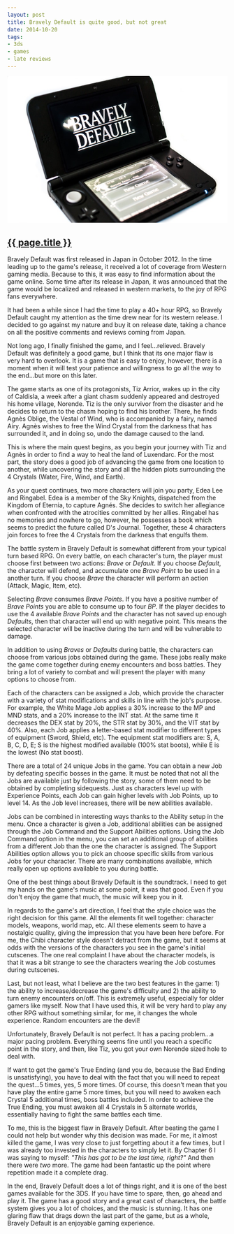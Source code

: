 ```yaml
---
layout: post
title: Bravely Default is quite good, but not great
date: 2014-10-20
tags:
- 3ds
- games
- late reviews
---
```

<div>
  <img class="mx-auto d-block img-fluid lazyload" src="/assets/images/141020/bravelydefault-700.jpg" alt="Bravely Default">
</div>
<h2 class="article-title">
  <a href="{{ page.url | prepend: site.baseurl }}">{{ page.title }}</a>
</h2>

Bravely Default was first released in Japan in October 2012. In the time leading up to the game's release, it received a lot of coverage from Western gaming media. Because to this, it was easy to find information about the game online. Some time after its release in Japan, it was announced that the game would be localized and released in western markets, to the joy of RPG fans everywhere.

It had been a while since I had the time to play a 40+ hour RPG, so Bravely Default caught my attention as the time drew near for its western release. I decided to go against my nature and buy it on release date, taking a chance on all the positive comments and reviews coming from Japan.

<!--more-->

Not long ago, I finally finished the game, and I feel...relieved. Bravely Default was definitely a good game, but I think that its one major flaw is very hard to overlook. It is a game that is easy to enjoy, however, there is a moment when it will test your patience and willingness to go all the way to the end...but more on this later.

The game starts as one of its protagonists, Tiz Arrior, wakes up in the city of Caldisla, a week after a giant chasm suddenly appeared and destroyed his home village, Norende. Tiz is the only survivor from the disaster and he decides to return to the chasm hoping to find his brother. There, he finds Agnès Oblige, the Vestal of Wind, who is accompanied by a fairy, named Airy. Agnès wishes to free the Wind Crystal from the darkness that has surrounded it, and in doing so, undo the damage caused to the land.

This is where the main quest begins, as you begin your journey with Tiz and Agnès in order to find a way to heal the land of Luxendarc. For the most part, the story does a good job of advancing the game from one location to another, while uncovering the story and all the hidden plots surrounding the 4 Crystals (Water, Fire, Wind, and Earth).

As your quest continues, two more characters will join you party, Edea Lee and Ringabel. Edea is a member of the Sky Knights, dispatched from the Kingdom of Eternia, to capture Agnés. She decides to switch her allegiance when confronted with the atrocities committed by her allies. Ringabel has no memories and nowhere to go, however, he possesses a book which seems to predict the future called D's Journal. Together, these 4 characters join forces to free the 4 Crystals from the darkness that engulfs them.

The battle system in Bravely Default is somewhat different from your typical turn based RPG. On every battle, on each character's turn, the player must choose first between two actions: <i>Brave</i> or <i>Default</i>. If you choose <i>Default</i>, the character will defend, and accumulate one <i>Brave Point</i> to be used in a another turn. If you choose <i>Brave</i> the character will perform an action (Attack, Magic, Item, etc).

Selecting <i>Brave</i> consumes <i>Brave Points</i>. If you have a positive number of <i>Brave Points</i> you are able to consume up to four <i>BP</i>. If the player decides to use the 4 available <i>Brave Points</i> and the character has not saved up enough <i>Defaults</i>, then that character will end up with negative point. This means the selected character will be inactive during the turn and will be vulnerable to damage.

In addition to using <i>Braves</i> or <i>Defaults</i> during battle, the characters can choose from various jobs obtained during the game. These jobs really make the game come together during enemy encounters and boss battles. They bring a lot of variety to combat and will present the player with many options to choose from.

Each of the characters can be assigned a Job, which provide the character with a variety of stat modifications and skills in line with the job's purpose. For example, the White Mage Job applies a 30% increase to the MP and MND stats, and a 20% increase to the INT stat. At the same time it decreases the DEX stat by 20%, the STR stat by 30%, and the VIT stat by 40%. Also, each Job applies a letter-based stat modifier to different types of equipment (Sword, Shield, etc). The equipment stat modifiers are: S, A, B, C, D, E; S is the highest modified available (100% stat boots), while E is the lowest (No stat boost).

There are a total of 24 unique Jobs in the game. You can obtain a new Job by defeating specific bosses in the game. It must be noted that not all the Jobs are available just by following the story, some of them need to be obtained by completing sidequests. Just as characters level up with Experience Points, each Job can gain higher levels with Job Points, up to level 14. As the Job level increases, there will be new abilities available.

Jobs can be combined in interesting ways thanks to the Ability setup in the menu. Once a character is given a Job, additional abilities can be assigned through the Job Command and the Support Abilities options. Using the Job Command option in the menu, you can set an additional group of abilities from a different Job than the one the character is assigned. The Support Abilities option allows you to pick an choose specific skills from various Jobs for your character. There are many combinations available, which really open up options available to you during battle.

One of the best things about Bravely Default is the soundtrack. I  need to get my hands on the game's music at some point, it was that good. Even if you don't enjoy the game that much, the music will keep you in it.

In regards to the game's art direction, I feel that the style choice was the right decision for this game. All the elements fit well together: character models, weapons, world map, etc. All these elements seem to have a nostalgic quality, giving the impression that you have been here before. For me, the Chibi character style doesn't detract from the game, but it seems at odds with the versions of the characters you see in the game's initial cutscenes. The one real complaint I have about the character models, is that it was a bit strange to see the characters wearing the Job costumes during cutscenes.

Last, but not least, what I believe are the two best features in the game: 1) the ability to increase/decrease the game's difficulty and 2) the ability to turn enemy encounters on/off. This is extremely useful, especially for older gamers like myself. Now that I have used this, it will be very hard to play any other RPG without something similar, for me, it changes the whole experience. Random encounters are the devil!

Unfortunately, Bravely Default is not perfect. It has a pacing problem...a major pacing problem. Everything seems fine until you reach a specific point in the story, and then, like Tiz, you got your own Norende sized hole to deal with.

If want to get the game's True Ending (and you do, because the Bad Ending is unsatisfying), you have to deal with the fact that you will need to repeat the quest...5 times, yes, 5 more times. Of course, this doesn't mean that you have play the entire game 5 more times, but you will need to awaken each Crystal 5 additional times, boss battles included. In order to achieve the True Ending, you must awaken all 4 Crystals in 5 alternate worlds, essentially having to fight the same battles each time.

To me, this is the biggest flaw in Bravely Default. After beating the game I could not help but wonder why this decision was made. For me, it almost killed the game, I was very close to just forgetting about it a few times, but I was already too invested in the characters to simply let it. By Chapter 6 I was saying to myself: <em>"This has got to be the last time, right?"</em> And then there were <em>two</em> more. The game had been fantastic up the point where repetition made it a complete drag.

In the end, Bravely Default does a lot of things right, and it is one of the best games available for the 3DS. If you have time to spare, then, go ahead and play it. The game has a good story and a great cast of characters, the battle system gives you a lot of choices, and the music is stunning. It has one glaring flaw that drags down the last part of the game, but as a whole, Bravely Default is an enjoyable gaming experience.